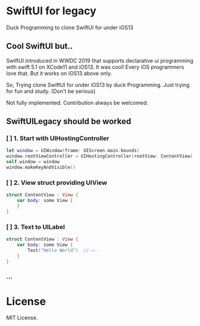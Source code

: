 # SwiftUI for legacy
Duck Programming to clone SwiftUI for under iOS13


## Cool SwiftUI but..

SwiftUI introduced in WWDC 2019 that supports declarative ui programming with swift 5.1 on XCode11 and iOS13.
It was cool! Every iOS programmers love that.
But it works on iOS13 above only.

So, Trying clone SwiftUI for under iOS13 by duck Programming.
Just trying for fun and study. (Don't be serious)

Not fully implemented.
Contribution always be welcomed.

## SwiftUILegacy should be worked

### [ ] 1. Start with UIHostingController

```swift
let window = UIWindow(frame: UIScreen.main.bounds)
window.rootViewController = UIHostingController(rootView: ContentView())
self.window = window
window.makeKeyAndVisible()
```

### [ ] 2. View struct providing UIView

```swift
struct ContentView : View {
    var body: some View {
    }
}
```

### [ ] 3. Text to UILabel

```swift
struct ContentView : View {
    var body: some View {
        Text("Hello World")  // <--
    }
}
```

### ...


# License

MIT License.
